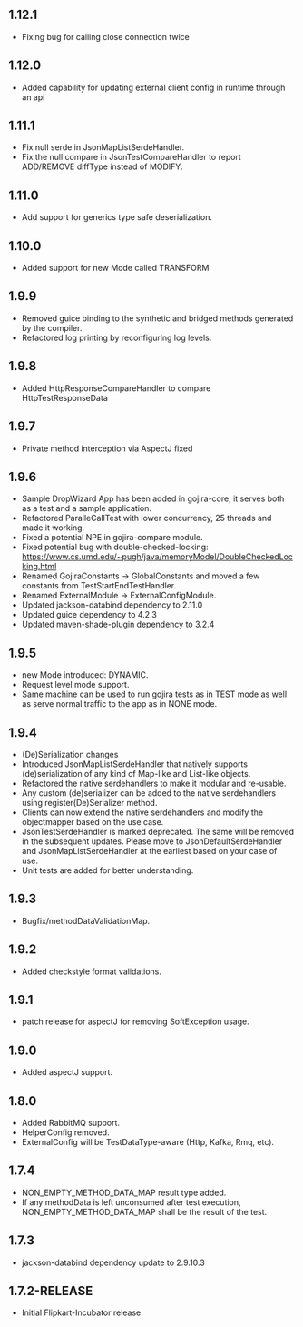 ## 1.12.1
- Fixing bug for calling close connection twice

## 1.12.0
- Added capability for updating external client config in runtime through an api

## 1.11.1
- Fix null serde in JsonMapListSerdeHandler.
- Fix the null compare in JsonTestCompareHandler to report ADD/REMOVE diffType instead of MODIFY.

## 1.11.0
- Add support for generics type safe deserialization.

## 1.10.0
- Added support for new Mode called TRANSFORM

## 1.9.9
- Removed guice binding to the synthetic and bridged methods generated by the compiler.
- Refactored log printing by reconfiguring log levels.

## 1.9.8
- Added HttpResponseCompareHandler to compare HttpTestResponseData

## 1.9.7
- Private method interception via AspectJ fixed

## 1.9.6
- Sample DropWizard App has been added in gojira-core, it serves both as a test and a sample application.
- Refactored ParalleCallTest with lower concurrency, 25 threads and made it working.
- Fixed a potential NPE in gojira-compare module.
- Fixed potential bug with double-checked-locking: https://www.cs.umd.edu/~pugh/java/memoryModel/DoubleCheckedLocking.html
- Renamed GojiraConstants -> GlobalConstants and moved a few constants from TestStartEndTestHandler.
- Renamed ExternalModule -> ExternalConfigModule.
- Updated jackson-databind dependency to 2.11.0
- Updated guice dependency to 4.2.3 
- Updated maven-shade-plugin dependency to 3.2.4

## 1.9.5
- new Mode introduced: DYNAMIC.
- Request level mode support.
- Same machine can be used to run gojira tests as in TEST mode as well as serve normal traffic to the app as in NONE mode.

## 1.9.4
- (De)Serialization changes
- Introduced JsonMapListSerdeHandler that natively supports (de)serialization of any kind of Map-like and List-like objects.
- Refactored the native serdehandlers to make it modular and re-usable.
- Any custom (de)serializer can be added to the native serdehandlers using register(De)Serializer method.
- Clients can now extend the native serdehandlers and modify the objectmapper based on the use case.
- JsonTestSerdeHandler is marked deprecated. The same will be removed in the subsequent updates. Please move to JsonDefaultSerdeHandler and JsonMapListSerdeHandler at the earliest based on your case of use.
- Unit tests are added for better understanding.


## 1.9.3
- Bugfix/methodDataValidationMap.

## 1.9.2
- Added checkstyle format validations.

## 1.9.1
- patch release for aspectJ for removing SoftException usage.

## 1.9.0
- Added aspectJ support.

## 1.8.0
- Added RabbitMQ support.
- HelperConfig removed.
- ExternalConfig will be TestDataType-aware (Http, Kafka, Rmq, etc).

## 1.7.4
- NON_EMPTY_METHOD_DATA_MAP result type added.
- If any methodData is left unconsumed after test execution, NON_EMPTY_METHOD_DATA_MAP shall be the result of the test.

## 1.7.3
- jackson-databind dependency update to 2.9.10.3

## 1.7.2-RELEASE
- Initial Flipkart-Incubator release
